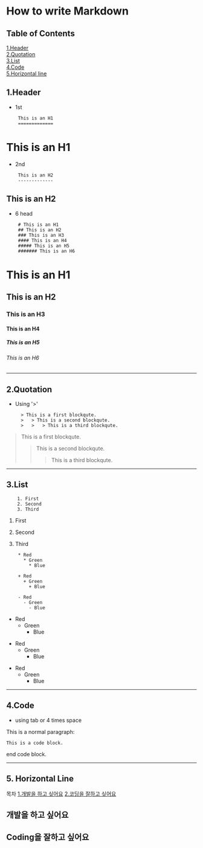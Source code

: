 # How to write Markdown

## Table of Contents
[1.Header](#Header)   
[2.Quotation](#Quotation)   
[3.List](#List)   
[4.Code](#Code)   
[5.Horizontal line](#Horizontal-Line)


## 1.Header

* 1st
   

       This is an H1
       =============

This is an H1
=============

* 2nd  
   
       This is an H2
       -------------
This is an H2
------------

* 6 head   
   
   
       # This is an H1
       ## This is an H2
       ### This is an H3
       #### This is an H4
       ##### This is an H5
       ####### This is an H6

# This is an H1
## This is an H2
### This is an H3
#### This is an H4
##### This is an H5
###### This is an H6
   
   
   
---------------------------------------
## 2.Quotation
* Using '>'

        > This is a first blockqute.
        >	> This is a second blockqute.
        >	>	> This is a third blockqute.
   
> This is a first blockqute.
>	> This is a second blockqute.
>	>	> This is a third blockqute.


----------------------------
## 3.List

        1. First
        2. Second
        3. Third
        
1. First
2. Second
3. Third

        * Red
          * Green
            * Blue

        + Red
          + Green
            + Blue

        - Red
          - Green
            - Blue
            
* Red
  * Green
    * Blue

+ Red
  + Green
    + Blue

- Red
  - Green
    - Blue
   
------------------------------------
## 4.Code
* using tab or 4 times space
   
      
This is a normal paragraph:

    This is a code block.
    
end code block.

---------------------------
## 5. Horizontal Line
   


목차
[1.개발을 하고 싶어요](#개발을-하고-싶어요)
[2.코딩을 잘하고 싶어요](#coding을-잘하고-싶어요)

## 개발을 하고 싶어요
## Coding을 잘하고 싶어요
